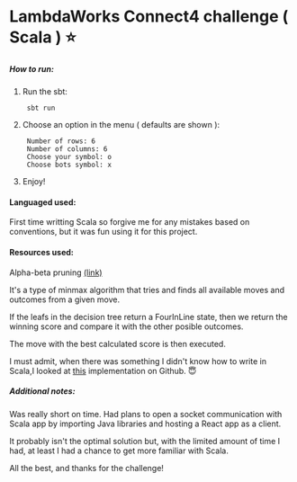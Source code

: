 # LambdaWorks Connect4 challenge ( Scala ) :star:


##### How to run: 
1.  Run the sbt:

         sbt run
         
2. Choose an option in the menu ( defaults are shown ):

        Number of rows: 6
        Number of columns: 6
        Choose your symbol: o
        Choose bots symbol: x
        
3. Enjoy!


#### Languaged used:
First time writting Scala so forgive me for any mistakes based on conventions, but it was fun using it for this project.
    
#### Resources used:
   Alpha-beta pruning [(link)](https://www.geeksforgeeks.org/minimax-algorithm-in-game-theory-set-4-alpha-beta-pruning/)

   It's a type of minmax algorithm that tries and finds all available moves and outcomes from a given move. 

   If the leafs in the decision tree return a FourInLine state, then we return the winning score and compare it with the other posible outcomes.

   The move with the best calculated score is then executed.

   
   I must admit, when there was something I didn't know how to write in Scala,I looked at [this](https://github.com/kristofa/connect4) implementation on Github. :innocent:
   
##### Additional notes:
Was really short on time. Had plans to open a socket communication with Scala app by importing Java libraries and hosting a React app as a client.

It probably isn't the optimal solution but, with the limited amount of time I had, at least I had a chance to get more familiar with Scala.

All the best, and thanks for the challenge!

    
   
